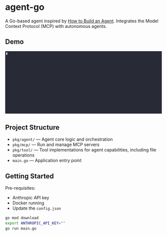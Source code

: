 # agent-go

A Go-based agent inspired by [How to Build an Agent](https://ampcode.com/how-to-build-an-agent). Integrates the Model Context Protocol (MCP) with autonomous agents.

## Demo

![Demo of agent-go](assets/demo-speedup.gif)

## Project Structure

- `pkg/agent/` — Agent core logic and orchestration
- `pkg/mcp/` — Run and manage MCP servers
- `pkg/tool/` — Tool implementations for agent capabilities, including file operations
- `main.go` — Application entry point

## Getting Started

Pre-requisites:

- Anthropic API key
- Docker running
- Update the `config.json`

```bash
go mod download
export ANTHROPIC_API_KEY=""
go run main.go
```

<!--
LINKS:
- https://github.com/modelcontextprotocol/servers
- https://github.com/mark3labs/mcp-go
- https://github.com/metoro-io/mcp-golang
- https://github.com/llmcontext/gomcp
-->

<!--
TODO:
- Try playing with more MCP servers
- Remove dependence on Anthropic API?
  - Primarily used for `client.Messages.New()`. Accepts an existing conversation and returns a response message.
  - https://pkg.go.dev/github.com/ollama/ollama/api
- Try integrating with local Ollama models? Do local Ollama models implement the Anthropic API?
-->

<!--
DONE:
- asciinema recording
- Running and managing MCP Servers. Listing Tools, Registering Tools, Running tools
- Cursor + MCP
- Finish tutorial
-->
